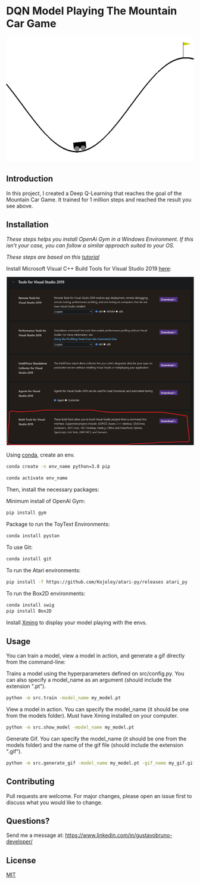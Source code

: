 # DQN Model Playing The Mountain Car Game

![Gif Of Model after being trained for 1 million frames](gifs/1millionframes.gif)

## Introduction

In this project, I created a Deep Q-Learning that reaches the goal of the Mountain Car Game. It trained for 1 million steps and reached the result you see above.

## Installation
*These steps helps you install OpenAi Gym in a Windows Environment. If this isn't your case, you can follow a similar approach suited to your OS.*

*These steps are based on this [tutorial](https://towardsdatascience.com/how-to-install-openai-gym-in-a-windows-environment-338969e24d30)*


Install Microsoft Visual C++ Build Tools for Visual Studio 2019 [here](https://visualstudio.microsoft.com/downloads/):

![Screenshot showing here to download the Build Tools for Visual Studio 2019](images/build_tools_smaller.png)


Using [conda](https://docs.conda.io/en/latest/), create an env.

```bash
conda create -n env_name python=3.8 pip
```

```bash
conda activate env_name
```

Then, install the necessary packages:

Minimum install of OpenAI Gym:

```bash
pip install gym
```

Package to run the ToyText Environments:

```bash
conda install pystan
```

To use Git:

```bash
conda install git
```

To run the Atari environments:

```bash
pip install -f https://github.com/Kojoley/atari-py/releases atari_py
```

To run the Box2D environments:

```bash
conda install swig
pip install Box2D
```

Install [Xming](https://sourceforge.net/projects/xming/) to display your model playing with the envs.

## Usage

You can train a model, view a model in action, and generate a gif directly from the command-line:

Trains a model using the hyperparameters defined on src/config.py. You can also specify a model_name as an argument (should include the extension ".pt").
```bash
python -m src.train -model_name my_model.pt
```

View a model in action. You can specify the model_name (it should be one from the models folder). Must have Xming installed on your computer. 
```bash
python -m src.show_model -model_name my_model.pt
```

Generate Gif. You can specify the model_name (it should be one from the models folder) and the name of the gif file (should include the extension ".gif").
```bash
python -m src.generate_gif -model_name my_model.pt -gif_name my_gif.gif
```

## Contributing

Pull requests are welcome. For major changes, please open an issue first to discuss what you would like to change.

## Questions?


Send me a message at: https://www.linkedin.com/in/gustavobruno-developer/

## License

[MIT](https://choosealicense.com/licenses/mit/)